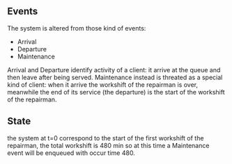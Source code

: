 ## Events

The system is altered from those kind of events:
- Arrival
- Departure
- Maintenance 

Arrival and Departure identify activity of a client: it arrive at the queue and then leave after being served. Maintenance instead is threated as a special kind of client: when it arrive the workshift of the repairman is over, meanwhile the end of its service (the departure) is the start of the workshift of the repairman. 

## State 

the system at t=0 correspond to the start of the first workshift of the repairman, the total workshift is 480 min so at this time a Maintenance event will be enqueued with occur time 480. 


